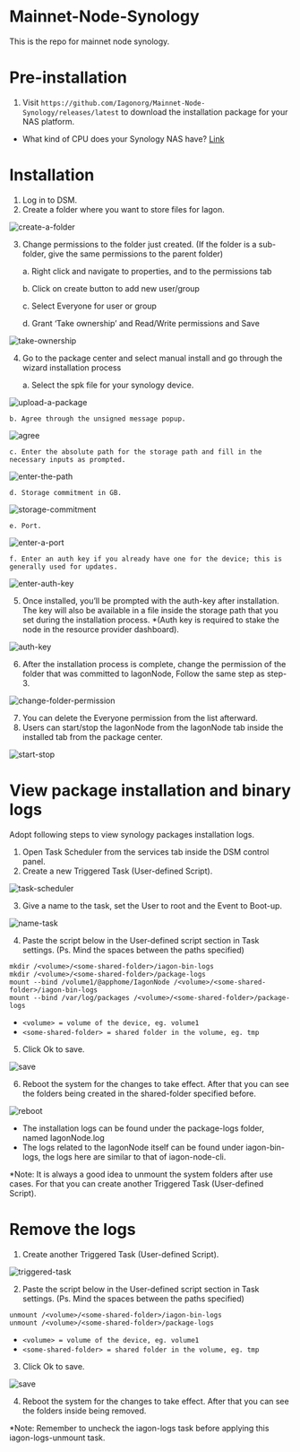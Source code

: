 # Mainnet-Node-Synology

This is the repo for mainnet node synology.

# Pre-installation

1. Visit `https://github.com/Iagonorg/Mainnet-Node-Synology/releases/latest` to download the installation package for your NAS platform.

* What kind of CPU does your Synology NAS have?
[Link](https://kb.synology.com/en-us/DSM/tutorial/What_kind_of_CPU_does_my_NAS_have)

# Installation

1. Log in to DSM.
2. Create a folder where you want to store files for Iagon.

![create-a-folder](./assets/step-1.png)

3. Change permissions to the folder just created. (If the folder is a sub-folder, give the same permissions to the parent folder)
    
    a. Right click and navigate to properties, and to the permissions tab

    b. Click on create button to add new user/group
    
    c. Select Everyone for user or group
    
    d. Grant ‘Take ownership’ and Read/Write permissions and Save

![take-ownership](./assets/step-2.webp)

4. Go to the package center and select manual install and go through the wizard installation process

    a. Select the spk file for your synology device.

![upload-a-package](./assets/step-3.png)

    b. Agree through the unsigned message popup.

![agree](./assets/step-4.png)

    c. Enter the absolute path for the storage path and fill in the necessary inputs as prompted.

![enter-the-path](./assets/step-5.png)

    d. Storage commitment in GB.

![storage-commitment](./assets/step-6.png)

    e. Port.

![enter-a-port](./assets/step-7.png)

    f. Enter an auth key if you already have one for the device; this is generally used for updates.

![enter-auth-key](./assets/step-8.png)

5. Once installed, you’ll be prompted with the auth-key after installation. The key will also be available in a file inside the storage path that you set during the installation process. *(Auth key is required to stake the node in the resource provider dashboard).

![auth-key](./assets/step-9.png)

6. After the installation process is complete, change the permission of the folder that was committed to IagonNode, Follow the same step as step-3.

![change-folder-permission](./assets/step-10.png)

7. You can delete the Everyone permission from the list afterward.
8. Users can start/stop the IagonNode from the IagonNode tab inside the installed tab from the package center.

![start-stop](./assets/step-11.png)

# View package installation and binary logs

Adopt following steps to view synology packages installation logs.

1. Open Task Scheduler from the services tab inside the DSM control panel.
2. Create a new Triggered Task (User-defined Script).

![task-scheduler](./assets/step-12.png)

3. Give a name to the task, set the User to root and the Event to Boot-up.

![name-task](./assets/step-13.png)

4. Paste the script below in the User-defined script section in Task settings. (Ps. Mind the spaces between the paths specified)

```
mkdir /<volume>/<some-shared-folder>/iagon-bin-logs
mkdir /<volume>/<some-shared-folder>/package-logs
mount --bind /volume1/@apphome/IagonNode /<volume>/<some-shared-folder>/iagon-bin-logs
mount --bind /var/log/packages /<volume>/<some-shared-folder>/package-logs
```

- `<volume> = volume of the device, eg. volume1`
- `<some-shared-folder> = shared folder in the volume, eg. tmp`

5. Click Ok to save.

![save](./assets/step-14.png)


6. Reboot the system for the changes to take effect. After that you can see the folders being created in the shared-folder specified before.

![reboot](./assets/step-15.png)


- The installation logs can be found under the package-logs folder, named IagonNode.log 
- The logs related to the IagonNode itself can be found under iagon-bin-logs, the logs here are similar to that of iagon-node-cli.

*Note: It is always a good idea to unmount the system folders after use cases. For that you can create another Triggered Task (User-defined Script).

# Remove the logs

1. Create another Triggered Task (User-defined Script).

![triggered-task](./assets/step-16.png)

2. Paste the script below in the User-defined script section in Task settings. (Ps. Mind the spaces between the paths specified)

```
unmount /<volume>/<some-shared-folder>/iagon-bin-logs
unmount /<volume>/<some-shared-folder>/package-logs
```

- `<volume> = volume of the device, eg. volume1`
- `<some-shared-folder> = shared folder in the volume, eg. tmp`

3. Click Ok to save.

![save](./assets/step-17.png)

4. Reboot the system for the changes to take effect. After that you can see the folders inside being removed. 

*Note: Remember to uncheck the iagon-logs task before applying this iagon-logs-unmount task.


